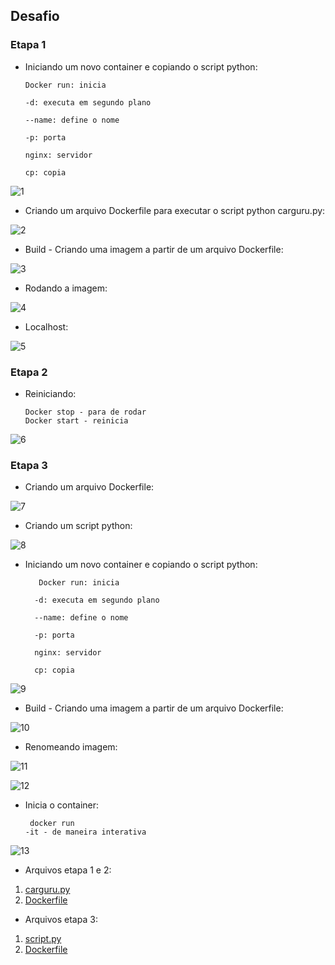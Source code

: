 ## Desafio 

### Etapa 1

 -  Iniciando um novo container e copiando o script python:
 
        Docker run: inicia

        -d: executa em segundo plano

        --name: define o nome

        -p: porta

        nginx: servidor

        cp: copia 

![1](../evidencias/1_etapa/1_criandocontainer.png)


- Criando um arquivo Dockerfile para executar o script python carguru.py:

![2](../evidencias/1_etapa/2_dockerfile.png)


- Build - Criando uma imagem a partir de um arquivo Dockerfile:

![3](../evidencias/1_etapa/3_build.png)


- Rodando a imagem:

![4](../evidencias/1_etapa/4_rodandoimagem.png)


- Localhost:

![5](../evidencias/1_etapa/5_localhost.png)



### Etapa 2


-  Reiniciando:
  
       Docker stop - para de rodar
       Docker start - reinicia 

![6](../evidencias/2_etapa/5_reiniciando.png)



### Etapa 3


- Criando um arquivo Dockerfile:


![7](../evidencias/3_etapa/1_dockerfile.png)


- Criando um script python:


![8](../evidencias/3_etapa/2_script.png)


- Iniciando um novo container e copiando o script python:
 
         Docker run: inicia

        -d: executa em segundo plano

        --name: define o nome

        -p: porta

        nginx: servidor

        cp: copia 


![9](../evidencias/3_etapa/3_container.png)


- Build - Criando uma imagem a partir de um arquivo Dockerfile:


![10](../evidencias/3_etapa/4_build.png)


- Renomeando imagem:


![11](../evidencias/3_etapa/5_renomeando.png)


![12](../evidencias/3_etapa/6_renomeando.png)


- Inicia o container:
       
       docker run
      -it - de maneira interativa


![13](../evidencias/3_etapa/7_rodando.png)


- Arquivos etapa 1 e 2: 
1. [carguru.py](../Desafio/parte_1/carguru.py)
2. [Dockerfile](../Desafio/parte_1/Dockerfile)

- Arquivos etapa 3:

1. [script.py](../Desafio/parte_2/script.py)
2. [Dockerfile](../Desafio/parte_2/Dockerfile)